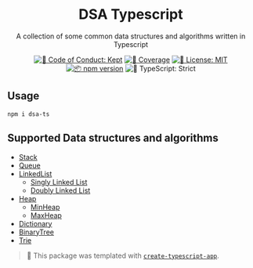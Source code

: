 <h1 align="center">DSA Typescript</h1>

<p align="center">A collection of some common data structures and algorithms written in Typescript</p>

<p align="center">
	<a href="https://github.com/hiimnhan/dsa-ts/blob/main/.github/CODE_OF_CONDUCT.md" target="_blank"><img alt="🤝 Code of Conduct: Kept" src="https://img.shields.io/badge/%F0%9F%A4%9D_code_of_conduct-kept-21bb42" /></a>
	<a href="https://codecov.io/gh/hiimnhan/dsa-ts" target="_blank"><img alt="🧪 Coverage" src="https://img.shields.io/codecov/c/github/hiimnhan/dsa-ts?label=%F0%9F%A7%AA%20coverage" /></a>
	<a href="https://github.com/hiimnhan/dsa-ts/blob/main/LICENSE.md" target="_blank"><img alt="📝 License: MIT" src="https://img.shields.io/badge/%F0%9F%93%9D_license-MIT-21bb42.svg"></a>
	<a href="http://npmjs.com/package/dsa-ts"><img alt="📦 npm version" src="https://img.shields.io/npm/v/dsa-ts?color=21bb42&label=%F0%9F%93%A6%20npm" /></a>
	<img alt="💪 TypeScript: Strict" src="https://img.shields.io/badge/%F0%9F%92%AA_typescript-strict-21bb42.svg" />
</p>

## Usage

```shell
npm i dsa-ts
```

## Supported Data structures and algorithms

- [Stack](https://github.com/hiimnhan/dsa-ts/blob/main/src/data-structures/Stack/Stack.ts)
- [Queue](https://github.com/hiimnhan/dsa-ts/blob/main/src/data-structures/Queue/Queue.ts)
- [LinkedList](https://github.com/hiimnhan/dsa-ts/blob/main/src/data-structures/LinkedList/index.ts)
  - [Singly Linked List](https://github.com/hiimnhan/dsa-ts/blob/main/src/data-structures/LinkedList/SinglyLinkedList.ts)
  - [Doubly Linked List](https://github.com/hiimnhan/dsa-ts/blob/main/src/data-structures/LinkedList/DoublyLinkedList.ts)
- [Heap](https://github.com/hiimnhan/dsa-ts/blob/main/src/data-structures/Heap/Heap.ts)
  - [MinHeap](https://github.com/hiimnhan/dsa-ts/blob/main/src/data-structures/Heap/MinHeap.ts)
  - [MaxHeap](https://github.com/hiimnhan/dsa-ts/blob/main/src/data-structures/Heap/MaxHeap.ts)
- [Dictionary]()
- [BinaryTree]()
- [Trie]()

<!-- You can remove this notice if you don't want it 🙂 no worries! -->

> 💙 This package was templated with [`create-typescript-app`](https://github.com/JoshuaKGoldberg/create-typescript-app).
